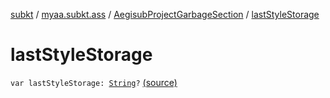 [subkt](../../index.md) / [myaa.subkt.ass](../index.md) / [AegisubProjectGarbageSection](index.md) / [lastStyleStorage](./last-style-storage.md)

# lastStyleStorage

`var lastStyleStorage: `[`String`](https://kotlinlang.org/api/latest/jvm/stdlib/kotlin/-string/index.html)`?` [(source)](https://github.com/Myaamori/SubKt/blob/master/src/main/kotlin/myaa/subkt/ass/parser.kt#L743)